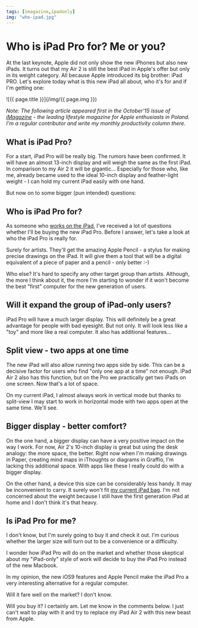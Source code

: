 ```yaml
---
tags: [imagazine,ipadonly]
img: "who-ipad.jpg"
---
```


# Who is iPad Pro for? Me or you?

At the last keynote, Apple did not only show the new iPhones but also new iPads. It turns out that my Air 2 is still the best iPad in Apple's offer but only in its weight category. All because Apple introduced its big brother: iPad PRO. Let's explore today what is this new iPad all about, who it's for and if I'm getting one:

<!--More-->

![{{ page.title }}](/img/{{ page.img }})

*Note: The following article appeared first in the October'15 issue of [iMagazine](/pl/dla-kogo/) - the leading lifestyle magazine for Apple enthusiasts in Poland. I'm a regular contributor and write my monthly productivity column there.*

## What is iPad Pro?

For a start, iPad Pro will be really big. The rumors have been confirmed. It will have an almost 13-inch display and will weigh the same as the first iPad. In comparison to my Air 2 it will be gigantic... Especially for those who, like me, already became used to the ideal 10-inch display and feather-light weight - I can hold my current iPad easily with one hand.

But now on to some bigger (pun intended) questions:



## Who is iPad Pro for?

As someone who [works on the iPad][ipadonly], I've received a lot of questions whether I'll be buying the new iPad Pro. Before I answer, let's take a look at who the iPad Pro is really for.

Surely for artists. They'll get the amazing Apple Pencil - a stylus for making precise drawings on the iPad. It will give them a tool that will be a digital equivalent of a piece of paper and a pencil - only better :-)

Who else? It's hard to specify any other target group than artists. Although, the more I think about it, the more I'm starting to wonder if it won't become the best "first" computer for the new generation of users.

## Will it expand the group of iPad-only users?

iPad Pro will have a much larger display. This will definitely be a great advantage for people with bad eyesight. But not only. It will look less like a "toy" and more like a real computer. It also has additional features...

## Split view - two apps at one time

The new iPad will also allow running two apps side by side. This can be a decisive factor for users who find "only one app at a time" not enough. iPad Air 2 also has this function, but on the Pro we practically get two iPads on one screen. Now that's a lot of space.

On my current iPad, I almost always work in vertical mode but thanks to split-view I may start to work in horizontal mode with two apps open at the same time. We'll see.

## Bigger display - better comfort?

On the one hand, a bigger display can have a very positive impact on the way I work. For now, Air 2's 10-inch display is great but using the desk analogy: the more space, the better. Right now when I'm making drawings in Paper, creating mind maps in iThoughts or diagrams in Graffio, I'm lacking this additional space. With apps like these I really could do with a bigger display.

On the other hand, a device this size can be considerably less handy. It may be inconvenient to carry. It surely won't fit [my current iPad bag][bag]. I'm not concerned about the weight because I still have the first generation iPad at home and I don't think it's that heavy.

## Is iPad Pro for me?

I don't know, but I'm surely going to buy it and check it out. I'm curious whether the larger size will turn out to be a convenience or a difficulty.

I wonder how iPad Pro will do on the market and whether those skeptical about my "iPad-only" style of work will decide to buy the iPad Pro instead of the new Macbook.

In my opinion, the new iOS9 features and Apple Pencil make the iPad Pro a very interesting alternative for a regular computer.

Will it fare well on the market? I don't know.

Will you buy it? I certainly am. Let me know in the comments below. I just can't wait to play with it and try to replace my iPad Air 2 with this new beast from Apple.


[iMagazine]: http://iMagazine.pl
[ipadonly]: /why-ipadonly
[bag]: /ipad-air-bag